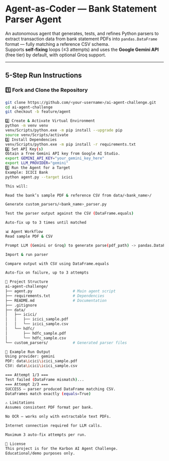 # Agent-as-Coder — Bank Statement Parser Agent

An autonomous agent that generates, tests, and refines Python parsers to extract transaction data from bank statement PDFs into `pandas.DataFrame` format — fully matching a reference CSV schema.  
Supports **self-fixing** loops (≤3 attempts) and uses the **Google Gemini API** (free tier) by default, with optional Groq support.

---

## 5-Step Run Instructions

### **1️⃣ Fork and Clone the Repository**
```bash
git clone https://github.com/<your-username>/ai-agent-challenge.git
cd ai-agent-challenge
git checkout -b feature/agent

2️⃣ Create & Activate Virtual Environment
python -m venv venv
venv/Scripts/python.exe -m pip install --upgrade pip
source venv/Scripts/activate
3️⃣ Install Dependencies
venv/Scripts/python.exe -m pip install -r requirements.txt
4️⃣ Set API Key(s)
Obtain a free Gemini API key from Google AI Studio.
export GEMINI_API_KEY="your_gemini_key_here"
export LLM_PROVIDER="gemini"
5️⃣ Run the Agent for a Target
Example: ICICI Bank
python agent.py --target icici

This will:

Read the bank’s sample PDF & reference CSV from data/<bank_name>/

Generate custom_parsers/<bank_name>_parser.py

Test the parser output against the CSV (DataFrame.equals)

Auto-fix up to 3 times until matched

📊 Agent Workflow
Read sample PDF & CSV

Prompt LLM (Gemini or Groq) to generate parse(pdf_path) -> pandas.DataFrame

Import & run parser

Compare output with CSV using DataFrame.equals

Auto-fix on failure, up to 3 attempts

📂 Project Structure
ai-agent-challenge/
├── agent.py                  # Main agent script
├── requirements.txt          # Dependencies
├── README.md                 # Documentation
├── .gitignore
├── data/
│   ├── icici/
│   │   ├── icici_sample.pdf
│   │   └── icici_sample.csv
│   └── hdfc/
│       ├── hdfc_sample.pdf
│       └── hdfc_sample.csv
└── custom_parsers/           # Generated parser files

🧪 Example Run Output
Using provider: gemini
PDF: data\icici\icici_sample.pdf
CSV: data\icici\icici_sample.csv

=== Attempt 1/3 ===
Test failed (DataFrame mismatch)...
=== Attempt 2/3 ===
SUCCESS — parser produced DataFrame matching CSV.
DataFrames match exactly (equals=True)

⚠️ Limitations
Assumes consistent PDF format per bank.

No OCR — works only with extractable text PDFs.

Internet connection required for LLM calls.

Maximum 3 auto-fix attempts per run.

📜 License
This project is for the Karbon AI Agent Challenge.
Educational/demo purposes only.